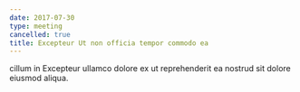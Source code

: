 ```yaml
---
date: 2017-07-30
type: meeting
cancelled: true
title: Excepteur Ut non officia tempor commodo ea
---
```

cillum in Excepteur ullamco dolore ex ut reprehenderit ea nostrud sit dolore eiusmod aliqua.